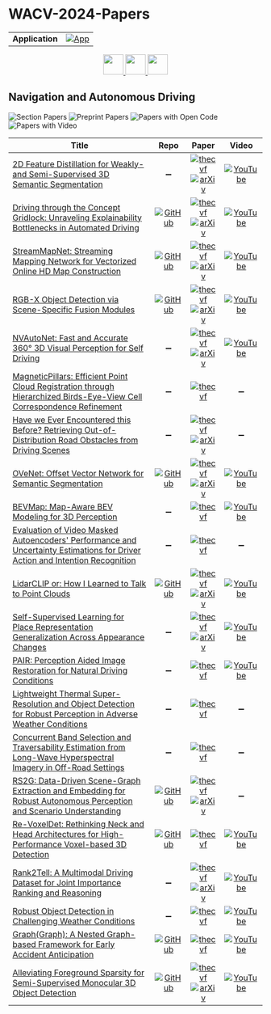 # WACV-2024-Papers

<table>
    <tr>
        <td><strong>Application</strong></td>
        <td>
            <a href="https://huggingface.co/spaces/DmitryRyumin/NewEraAI-Papers" style="float:left;">
                <img src="https://img.shields.io/badge/🤗-NewEraAI--Papers-FFD21F.svg" alt="App" />
            </a>
        </td>
    </tr>
</table>

<div align="center">
    <a href="https://github.com/DmitryRyumin/WACV-2024-Papers/blob/main/sections/arts_games_social_media.md">
        <img src="https://cdn.jsdelivr.net/gh/DmitryRyumin/NewEraAI-Papers@main/images/left.svg" width="40" alt="" />
    </a>
    <a href="https://github.com/DmitryRyumin/WACV-2024-Papers/">
        <img src="https://cdn.jsdelivr.net/gh/DmitryRyumin/NewEraAI-Papers@main/images/home.svg" width="40" alt="" />
    </a>
    <a href="https://github.com/DmitryRyumin/WACV-2024-Papers/blob/main/sections/biomedical_healthcare_medicine.md">
        <img src="https://cdn.jsdelivr.net/gh/DmitryRyumin/NewEraAI-Papers@main/images/right.svg" width="40" alt="" />
    </a>
</div>

## Navigation and Autonomous Driving

![Section Papers](https://img.shields.io/badge/Section%20Papers-soon-42BA16) ![Preprint Papers](https://img.shields.io/badge/Preprint%20Papers-soon-b31b1b) ![Papers with Open Code](https://img.shields.io/badge/Papers%20with%20Open%20Code-soon-1D7FBF) ![Papers with Video](https://img.shields.io/badge/Papers%20with%20Video-soon-FF0000)

| **Title** | **Repo** | **Paper** | **Video** |
|-----------|:--------:|:---------:|:---------:|
| [2D Feature Distillation for Weakly- and Semi-Supervised 3D Semantic Segmentation](https://openaccess.thecvf.com/content/WACV2024/html/Unal_2D_Feature_Distillation_for_Weakly-_and_Semi-Supervised_3D_Semantic_Segmentation_WACV_2024_paper.html) | :heavy_minus_sign: | [![thecvf](https://img.shields.io/badge/pdf-thecvf-7395C5.svg)](https://openaccess.thecvf.com/content/WACV2024/papers/Unal_2D_Feature_Distillation_for_Weakly-_and_Semi-Supervised_3D_Semantic_Segmentation_WACV_2024_paper.pdf) <br /> [![arXiv](https://img.shields.io/badge/arXiv-2311.15605-b31b1b.svg)](http://arxiv.org/abs/2311.15605) | [![YouTube](https://img.shields.io/badge/YouTube-%23FF0000.svg?style=for-the-badge&logo=YouTube&logoColor=white)](https://www.youtube.com/watch?v=0bpgX6_ZFs4) |
| [Driving through the Concept Gridlock: Unraveling Explainability Bottlenecks in Automated Driving](https://openaccess.thecvf.com/content/WACV2024/html/Echterhoff_Driving_Through_the_Concept_Gridlock_Unraveling_Explainability_Bottlenecks_in_Automated_WACV_2024_paper.html) | [![GitHub](https://img.shields.io/github/stars/jessicamecht/concept_gridlock?style=flat)](https://github.com/jessicamecht/concept_gridlock) | [![thecvf](https://img.shields.io/badge/pdf-thecvf-7395C5.svg)](https://openaccess.thecvf.com/content/WACV2024/papers/Echterhoff_Driving_Through_the_Concept_Gridlock_Unraveling_Explainability_Bottlenecks_in_Automated_WACV_2024_paper.pdf) <br /> [![arXiv](https://img.shields.io/badge/arXiv-2310.16639-b31b1b.svg)](http://arxiv.org/abs/2310.16639) | [![YouTube](https://img.shields.io/badge/YouTube-%23FF0000.svg?style=for-the-badge&logo=YouTube&logoColor=white)](https://www.youtube.com/watch?v=0m3U8gZGVnk) |
| [StreamMapNet: Streaming Mapping Network for Vectorized Online HD Map Construction](https://openaccess.thecvf.com/content/WACV2024/html/Yuan_StreamMapNet_Streaming_Mapping_Network_for_Vectorized_Online_HD_Map_Construction_WACV_2024_paper.html) | [![GitHub](https://img.shields.io/github/stars/yuantianyuan01/StreamMapNet?style=flat)](https://github.com/yuantianyuan01/StreamMapNet) | [![thecvf](https://img.shields.io/badge/pdf-thecvf-7395C5.svg)](https://openaccess.thecvf.com/content/WACV2024/papers/Yuan_StreamMapNet_Streaming_Mapping_Network_for_Vectorized_Online_HD_Map_Construction_WACV_2024_paper.pdf) <br /> [![arXiv](https://img.shields.io/badge/arXiv-2308.12570-b31b1b.svg)](http://arxiv.org/abs/2308.12570) | [![YouTube](https://img.shields.io/badge/YouTube-%23FF0000.svg?style=for-the-badge&logo=YouTube&logoColor=white)](https://www.youtube.com/watch?v=MBqLcRh7yYM) |
| [RGB-X Object Detection via Scene-Specific Fusion Modules](https://openaccess.thecvf.com/content/WACV2024/html/Deevi_RGB-X_Object_Detection_via_Scene-Specific_Fusion_Modules_WACV_2024_paper.html) | [![GitHub](https://img.shields.io/github/stars/dsriaditya999/RGBXFusion?style=flat)](https://github.com/dsriaditya999/RGBXFusion) | [![thecvf](https://img.shields.io/badge/pdf-thecvf-7395C5.svg)](https://openaccess.thecvf.com/content/WACV2024/papers/Deevi_RGB-X_Object_Detection_via_Scene-Specific_Fusion_Modules_WACV_2024_paper.pdf) <br /> [![arXiv](https://img.shields.io/badge/arXiv-2310.19372-b31b1b.svg)](http://arxiv.org/abs/2310.19372) | [![YouTube](https://img.shields.io/badge/YouTube-%23FF0000.svg?style=for-the-badge&logo=YouTube&logoColor=white)](https://www.youtube.com/watch?v=pHIex6N89kQ) |
| [NVAutoNet: Fast and Accurate 360° 3D Visual Perception for Self Driving](https://openaccess.thecvf.com/content/WACV2024/html/Pham_NVAutoNet_Fast_and_Accurate_360deg_3D_Visual_Perception_for_Self_WACV_2024_paper.html) | :heavy_minus_sign: | [![thecvf](https://img.shields.io/badge/pdf-thecvf-7395C5.svg)](https://openaccess.thecvf.com/content/WACV2024/papers/Pham_NVAutoNet_Fast_and_Accurate_360deg_3D_Visual_Perception_for_Self_WACV_2024_paper.pdf) <br /> [![arXiv](https://img.shields.io/badge/arXiv-2303.12976-b31b1b.svg)](http://arxiv.org/abs/2303.12976) | [![YouTube](https://img.shields.io/badge/YouTube-%23FF0000.svg?style=for-the-badge&logo=YouTube&logoColor=white)](https://www.youtube.com/watch?v=VIQoRBifO5U) |
| [MagneticPillars: Efficient Point Cloud Registration through Hierarchized Birds-Eye-View Cell Correspondence Refinement](https://openaccess.thecvf.com/content/WACV2024/html/Fischer_MagneticPillars_Efficient_Point_Cloud_Registration_Through_Hierarchized_Birds-Eye-View_Cell_Correspondence_WACV_2024_paper.html) | :heavy_minus_sign: | [![thecvf](https://img.shields.io/badge/pdf-thecvf-7395C5.svg)](https://openaccess.thecvf.com/content/WACV2024/papers/Fischer_MagneticPillars_Efficient_Point_Cloud_Registration_Through_Hierarchized_Birds-Eye-View_Cell_Correspondence_WACV_2024_paper.pdf) | :heavy_minus_sign: |
| [Have we Ever Encountered this Before? Retrieving Out-of-Distribution Road Obstacles from Driving Scenes](https://openaccess.thecvf.com/content/WACV2024/html/Shoeb_Have_We_Ever_Encountered_This_Before_Retrieving_Out-of-Distribution_Road_Obstacles_WACV_2024_paper.html) | :heavy_minus_sign: | [![thecvf](https://img.shields.io/badge/pdf-thecvf-7395C5.svg)](https://openaccess.thecvf.com/content/WACV2024/papers/Shoeb_Have_We_Ever_Encountered_This_Before_Retrieving_Out-of-Distribution_Road_Obstacles_WACV_2024_paper.pdf) <br /> [![arXiv](https://img.shields.io/badge/arXiv-2309.04302-b31b1b.svg)](http://arxiv.org/abs/2309.04302) | :heavy_minus_sign: |
| [OVeNet: Offset Vector Network for Semantic Segmentation](https://openaccess.thecvf.com/content/WACV2024/html/Alexandropoulos_OVeNet_Offset_Vector_Network_for_Semantic_Segmentation_WACV_2024_paper.html) | [![GitHub](https://img.shields.io/github/stars/stamatisalex/OVeNet?style=flat)](https://github.com/stamatisalex/OVeNet) | [![thecvf](https://img.shields.io/badge/pdf-thecvf-7395C5.svg)](https://openaccess.thecvf.com/content/WACV2024/papers/Alexandropoulos_OVeNet_Offset_Vector_Network_for_Semantic_Segmentation_WACV_2024_paper.pdf) <br /> [![arXiv](https://img.shields.io/badge/arXiv-2303.14516-b31b1b.svg)](http://arxiv.org/abs/2303.14516) | [![YouTube](https://img.shields.io/badge/YouTube-%23FF0000.svg?style=for-the-badge&logo=YouTube&logoColor=white)](https://www.youtube.com/watch?v=dewaXi_wqUg) |
| [BEVMap: Map-Aware BEV Modeling for 3D Perception](https://openaccess.thecvf.com/content/WACV2024/html/Chang_BEVMap_Map-Aware_BEV_Modeling_for_3D_Perception_WACV_2024_paper.html) | :heavy_minus_sign: | [![thecvf](https://img.shields.io/badge/pdf-thecvf-7395C5.svg)](https://openaccess.thecvf.com/content/WACV2024/papers/Chang_BEVMap_Map-Aware_BEV_Modeling_for_3D_Perception_WACV_2024_paper.pdf) | [![YouTube](https://img.shields.io/badge/YouTube-%23FF0000.svg?style=for-the-badge&logo=YouTube&logoColor=white)](https://www.youtube.com/watch?v=PLeWBx-J58Q) |
| [Evaluation of Video Masked Autoencoders' Performance and Uncertainty Estimations for Driver Action and Intention Recognition](https://openaccess.thecvf.com/content/WACV2024/html/Vellenga_Evaluation_of_Video_Masked_Autoencoders_Performance_and_Uncertainty_Estimations_for_WACV_2024_paper.html) | :heavy_minus_sign: | [![thecvf](https://img.shields.io/badge/pdf-thecvf-7395C5.svg)](https://openaccess.thecvf.com/content/WACV2024/papers/Vellenga_Evaluation_of_Video_Masked_Autoencoders_Performance_and_Uncertainty_Estimations_for_WACV_2024_paper.pdf) | :heavy_minus_sign: |
| [LidarCLIP or: How I Learned to Talk to Point Clouds](https://openaccess.thecvf.com/content/WACV2024/html/Hess_LidarCLIP_or_How_I_Learned_To_Talk_to_Point_Clouds_WACV_2024_paper.html) | [![GitHub](https://img.shields.io/github/stars/atonderski/lidarclip?style=flat)](https://github.com/atonderski/lidarclip) | [![thecvf](https://img.shields.io/badge/pdf-thecvf-7395C5.svg)](https://openaccess.thecvf.com/content/WACV2024/papers/Hess_LidarCLIP_or_How_I_Learned_To_Talk_to_Point_Clouds_WACV_2024_paper.pdf) <br /> [![arXiv](https://img.shields.io/badge/arXiv-2212.06858-b31b1b.svg)](http://arxiv.org/abs/2212.06858) | [![YouTube](https://img.shields.io/badge/YouTube-%23FF0000.svg?style=for-the-badge&logo=YouTube&logoColor=white)](https://www.youtube.com/watch?v=yMIdZXNbRQM) |
| [Self-Supervised Learning for Place Representation Generalization Across Appearance Changes](https://openaccess.thecvf.com/content/WACV2024/html/Musallam_Self-Supervised_Learning_for_Place_Representation_Generalization_Across_Appearance_Changes_WACV_2024_paper.html) | :heavy_minus_sign: | [![thecvf](https://img.shields.io/badge/pdf-thecvf-7395C5.svg)](https://openaccess.thecvf.com/content/WACV2024/papers/Musallam_Self-Supervised_Learning_for_Place_Representation_Generalization_Across_Appearance_Changes_WACV_2024_paper.pdf) <br /> [![arXiv](https://img.shields.io/badge/arXiv-2303.02370-b31b1b.svg)](http://arxiv.org/abs/2303.02370) | [![YouTube](https://img.shields.io/badge/YouTube-%23FF0000.svg?style=for-the-badge&logo=YouTube&logoColor=white)](https://www.youtube.com/watch?v=aNXEkvB5erA) |
| [PAIR: Perception Aided Image Restoration for Natural Driving Conditions](https://openaccess.thecvf.com/content/WACV2024/html/Shyam_PAIR_Perception_Aided_Image_Restoration_for_Natural_Driving_Conditions_WACV_2024_paper.html) | :heavy_minus_sign: | [![thecvf](https://img.shields.io/badge/pdf-thecvf-7395C5.svg)](https://openaccess.thecvf.com/content/WACV2024/papers/Shyam_PAIR_Perception_Aided_Image_Restoration_for_Natural_Driving_Conditions_WACV_2024_paper.pdf) | [![YouTube](https://img.shields.io/badge/YouTube-%23FF0000.svg?style=for-the-badge&logo=YouTube&logoColor=white)](https://www.youtube.com/watch?v=raYFa5blrtc) |
| [Lightweight Thermal Super-Resolution and Object Detection for Robust Perception in Adverse Weather Conditions](https://openaccess.thecvf.com/content/WACV2024/html/Shyam_Lightweight_Thermal_Super-Resolution_and_Object_Detection_for_Robust_Perception_in_WACV_2024_paper.html) | :heavy_minus_sign: | [![thecvf](https://img.shields.io/badge/pdf-thecvf-7395C5.svg)](https://openaccess.thecvf.com/content/WACV2024/papers/Shyam_Lightweight_Thermal_Super-Resolution_and_Object_Detection_for_Robust_Perception_in_WACV_2024_paper.pdf) | :heavy_minus_sign: |
| [Concurrent Band Selection and Traversability Estimation from Long-Wave Hyperspectral Imagery in Off-Road Settings](https://openaccess.thecvf.com/content/WACV2024/html/Yellin_Concurrent_Band_Selection_and_Traversability_Estimation_From_Long-Wave_Hyperspectral_Imagery_WACV_2024_paper.html) | :heavy_minus_sign: | [![thecvf](https://img.shields.io/badge/pdf-thecvf-7395C5.svg)](https://openaccess.thecvf.com/content/WACV2024/papers/Yellin_Concurrent_Band_Selection_and_Traversability_Estimation_From_Long-Wave_Hyperspectral_Imagery_WACV_2024_paper.pdf) | :heavy_minus_sign: |
| [RS2G: Data-Driven Scene-Graph Extraction and Embedding for Robust Autonomous Perception and Scenario Understanding](https://openaccess.thecvf.com/content/WACV2024/html/Wang_RS2G_Data-Driven_Scene-Graph_Extraction_and_Embedding_for_Robust_Autonomous_Perception_WACV_2024_paper.html) | [![GitHub](https://img.shields.io/github/stars/AICPS/RS2G?style=flat)](https://github.com/AICPS/RS2G) | [![thecvf](https://img.shields.io/badge/pdf-thecvf-7395C5.svg)](https://openaccess.thecvf.com/content/WACV2024/papers/Wang_RS2G_Data-Driven_Scene-Graph_Extraction_and_Embedding_for_Robust_Autonomous_Perception_WACV_2024_paper.pdf) <br /> [![arXiv](https://img.shields.io/badge/arXiv-2304.08600-b31b1b.svg)](http://arxiv.org/abs/2304.08600) | :heavy_minus_sign: |
| [Re-VoxelDet: Rethinking Neck and Head Architectures for High-Performance Voxel-based 3D Detection](https://openaccess.thecvf.com/content/WACV2024/html/Lee_Re-VoxelDet_Rethinking_Neck_and_Head_Architectures_for_High-Performance_Voxel-Based_3D_WACV_2024_paper.html) | [![GitHub](https://img.shields.io/github/stars/JH-Research/Re-VoxelDet?style=flat)](https://github.com/JH-Research/Re-VoxelDet) | [![thecvf](https://img.shields.io/badge/pdf-thecvf-7395C5.svg)](https://openaccess.thecvf.com/content/WACV2024/papers/Lee_Re-VoxelDet_Rethinking_Neck_and_Head_Architectures_for_High-Performance_Voxel-Based_3D_WACV_2024_paper.pdf) | [![YouTube](https://img.shields.io/badge/YouTube-%23FF0000.svg?style=for-the-badge&logo=YouTube&logoColor=white)](https://www.youtube.com/watch?v=qaCJPhPFoeg) |
| [Rank2Tell: A Multimodal Driving Dataset for Joint Importance Ranking and Reasoning](https://openaccess.thecvf.com/content/WACV2024/html/Sachdeva_Rank2Tell_A_Multimodal_Driving_Dataset_for_Joint_Importance_Ranking_and_WACV_2024_paper.html) | :heavy_minus_sign: | [![thecvf](https://img.shields.io/badge/pdf-thecvf-7395C5.svg)](https://openaccess.thecvf.com/content/WACV2024/papers/Sachdeva_Rank2Tell_A_Multimodal_Driving_Dataset_for_Joint_Importance_Ranking_and_WACV_2024_paper.pdf) <br /> [![arXiv](https://img.shields.io/badge/arXiv-2309.06597-b31b1b.svg)](http://arxiv.org/abs/2309.06597) | [![YouTube](https://img.shields.io/badge/YouTube-%23FF0000.svg?style=for-the-badge&logo=YouTube&logoColor=white)](https://www.youtube.com/watch?v=GGmvKN6GW-k) |
| [Robust Object Detection in Challenging Weather Conditions](https://openaccess.thecvf.com/content/WACV2024/html/Gupta_Robust_Object_Detection_in_Challenging_Weather_Conditions_WACV_2024_paper.html) | :heavy_minus_sign: | [![thecvf](https://img.shields.io/badge/pdf-thecvf-7395C5.svg)](https://openaccess.thecvf.com/content/WACV2024/papers/Gupta_Robust_Object_Detection_in_Challenging_Weather_Conditions_WACV_2024_paper.pdf) | [![YouTube](https://img.shields.io/badge/YouTube-%23FF0000.svg?style=for-the-badge&logo=YouTube&logoColor=white)](https://www.youtube.com/watch?v=WYI7LpigxMQ) |
| [Graph(Graph): A Nested Graph-based Framework for Early Accident Anticipation](https://openaccess.thecvf.com/content/WACV2024/html/Thakur_GraphGraph_A_Nested_Graph-Based_Framework_for_Early_Accident_Anticipation_WACV_2024_paper.html) | [![GitHub](https://img.shields.io/github/stars/thakurnupur/Graph-Graph?style=flat)](https://github.com/thakurnupur/Graph-Graph) | [![thecvf](https://img.shields.io/badge/pdf-thecvf-7395C5.svg)](https://openaccess.thecvf.com/content/WACV2024/papers/Thakur_GraphGraph_A_Nested_Graph-Based_Framework_for_Early_Accident_Anticipation_WACV_2024_paper.pdf) | [![YouTube](https://img.shields.io/badge/YouTube-%23FF0000.svg?style=for-the-badge&logo=YouTube&logoColor=white)](https://www.youtube.com/watch?v=hqMD6IfDZIQ) |
| [Alleviating Foreground Sparsity for Semi-Supervised Monocular 3D Object Detection](https://openaccess.thecvf.com/content/WACV2024/html/Zhang_Alleviating_Foreground_Sparsity_for_Semi-Supervised_Monocular_3D_Object_Detection_WACV_2024_paper.html) | [![GitHub](https://img.shields.io/github/stars/arcaninez/ODM3D?style=flat)](https://github.com/arcaninez/ODM3D) | [![thecvf](https://img.shields.io/badge/pdf-thecvf-7395C5.svg)](https://openaccess.thecvf.com/content/WACV2024/papers/Zhang_Alleviating_Foreground_Sparsity_for_Semi-Supervised_Monocular_3D_Object_Detection_WACV_2024_paper.pdf) <br /> [![arXiv](https://img.shields.io/badge/arXiv-2310.18620-b31b1b.svg)](http://arxiv.org/abs/2310.18620) | [![YouTube](https://img.shields.io/badge/YouTube-%23FF0000.svg?style=for-the-badge&logo=YouTube&logoColor=white)](https://www.youtube.com/watch?v=aMlbV_Kc3JM) |
